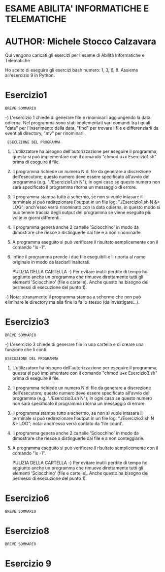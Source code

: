 #           ESAME ABILITA' INFORMATICHE E TELEMATICHE
# AUTHOR: Michele Stocco Calzavara

Qui vengono caricati gli esercizi per l'esame di Abilità Informatiche e Telematiche

Ho scelto di eseguire gli esercizi bash  numero: 1, 3, 6, 8. Assieme all'esercizio 9 in Python. 



#           Esercizio1
    BREVE SOMMARIO
-) L'esercizio 1 chiede di generare file e rinominarli aggiungendo la data odierna. Nel programma sono stati implementati vari comandi tra i quali "date" per l'inserimento della data, "find" per trovare i file e differenziarli da eventiali directory, "mv" per rinominarli.


     ESECUZIONE DEL PROGRAMMA
1) L'utilizzatore ha bisogno dell'autorizzazione per eseguire il programma, questa si può implementare con il comando "chmod u+x Esercizio1.sh" prima di eseguire il file.

2) Il programma richiede un numero N di file da generare a discrezione dell'esecutore; questo numero deve essere specificato all'avvio del programma (e.g. "./Esercizio1.sh N"); in ogni caso se questo numero non sarà specificato il programma ritorna un messaggio di errore.

3) Il programma stampa tutto a schermo, se non si vuole intasare il terminale si può redirezionare l'output in un file log: "./Esercizio1.sh N &> LOG"; anch'esso verrà rinominato con la data odierna, in questo modo si può tenere traccia degli output del programma se viene eseguito più volte in giorni differenti.

4) Il programma genera anche 2 cartelle 'Sciocchino' in modo da dimostrare che riesce a distinguerle dai file e a non rinominarle.

5) A programma eseguito si può verificare il risultato semplicemente con il comando "ls -1".

6) Infine il programma prende i due file eseguibili e li riporta al nome originale in modo da lasciarli inalterati.


    PULIZIA DELLA CARTELLA
-) Per evitare inutili perdite di tempo ho aggiunto anche un programma che rimuove direttamente tutti gli elementi 'Sciocchino' (file e cartelle). Anche questo ha bisogno dei permessi di esecuzione del punto 1).

-) Nota: stranamente il programma stampa a schermo che non può eliminare le directory ma alla fine lo fa lo stesso (da investigare...).



#           Esercizio3
    BREVE SOMMARIO
-) L'esercizio 3 chiede di generare file in una cartella e di creare una funzione che li conti.


    ESECUZIONE DEL PROGRAMMA
1) L'utilizzatore ha bisogno dell'autorizzazione per eseguire il programma, questa si può implementare con il comando "chmod u+x Esercizio3.sh" prima di eseguire il file.

2) Il programma richiede un numero N di file da generare a discrezione dell'esecutore; questo numero deve essere specificato all'avvio del programma (e.g. "./Esercizio3.sh N"); in ogni caso se questo numero non sarà specificato il programma ritorna un messaggio di errore.

3) Il programma stampa tutto a schermo, se non si vuole intasare il terminale si può redirezionare l'output in un file log: "./Esercizio3.sh N &> LOG"; nota: anch'esso verrà contato da 'file count'.

4) Il programma genera anche 2 cartelle 'Sciocchino' in modo da dimostrare che riesce a distinguerle dai file e a non conteggiarle.

5) A programma eseguito si può verificare il risultato semplicemente con il comando "ls -1".


    PULIZIA DELLA CARTELLA
-) Per evitare inutili perdite di tempo ho aggiunto anche un programma che rimuove direttamente tutti gli elementi 'Sciocchino' (file e cartelle). Anche questo ha bisogno dei permessi di esecuzione del punto 1).


#           Esercizio6
    BREVE SOMMARIO



#           Esercizio8
    BREVE SOMMARIO




#           Esercizio 9


